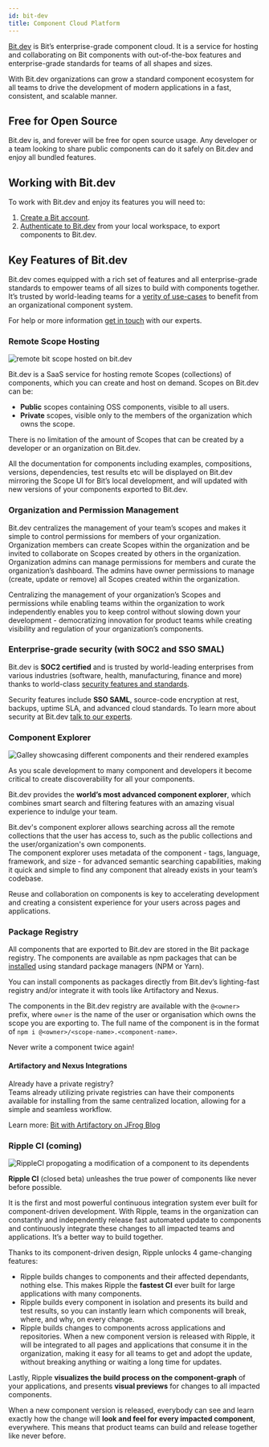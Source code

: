 ```yaml
---
id: bit-dev
title: Component Cloud Platform
---
```


[Bit.dev](https://bit.dev) is Bit’s enterprise-grade component cloud. It is a service for hosting and collaborating on Bit components with out-of-the-box features and enterprise-grade standards for teams of all shapes and sizes.

With Bit.dev organizations can grow a standard component ecosystem for all teams to drive the development of modern applications in a fast, consistent, and scalable manner.  

## Free for Open Source

Bit.dev is, and forever will be free for open source usage. Any developer or a team looking to share public components can do it safely on Bit.dev and enjoy all bundled features.

## Working with Bit.dev

To work with Bit.dev and enjoy its features you will need to:

1. [Create a Bit account](https://bit.dev/signup).
1. [Authenticate to Bit.dev](https://harmony-docs.bit.dev/getting-started/remote-scope) from your local workspace, to export components to Bit.dev.

## Key Features of Bit.dev

Bit.dev comes equipped with a rich set of features and all enterprise-grade standards to empower teams of all sizes to build with components together. It’s trusted by world-leading teams for a [verity of use-cases](https://blog.bitsrc.io/4-bit-use-cases-build-like-the-best-teams-1c36560c7c6e) to benefit from an organizational component system.

For help or more information [get in touch](https://bit.dev/support) with our experts.

### Remote Scope Hosting

![remote bit scope hosted on bit.dev](/img/scope-hosting.jpg)

Bit.dev is a SaaS service for hosting remote Scopes (collections) of components, which you can create and host on demand. Scopes on Bit.dev can be:

- **Public** scopes containing OSS components, visible to all users.  
- **Private** scopes, visible only to the members of the organization which owns the scope.

There is no limitation of the amount of Scopes that can be created by a developer or an organization on Bit.dev.

All the documentation for components including examples, compositions, versions, dependencies, test results etc will be displayed on Bit.dev mirroring the Scope UI for Bit’s local development, and will updated with new versions of your components exported to Bit.dev.

### Organization and Permission Management

Bit.dev centralizes the management of your team’s scopes and makes it simple to control permissions for members of your organization. Organization members can create Scopes within the organization and be invited to collaborate on Scopes created by others in the organization.  
Organization admins can manage permissions for members and curate the organization’s dashboard. The admins have owner permissions to manage (create, update or remove) all Scopes created within the organization.

Centralizing the management of your organization’s Scopes and permissions while enabling teams within the organization to work independently enables you to keep control without slowing down your development - democratizing innovation for product teams while creating visibility and regulation of your organization’s components.

### Enterprise-grade security (with SOC2 and SSO SMAL)

Bit.dev is **SOC2 certified** and is trusted by world-leading enterprises from various industries (software, health, manufacturing, finance and more) thanks to world-class [security features and standards](https://bit.dev/resources/security).

Security features include **SSO SAML**, source-code encryption at rest, backups, uptime SLA, and advanced cloud standards. To learn more about security at Bit.dev [talk to our experts](https://bit.dev/contact-sales).

### Component Explorer

![Galley showcasing different components and their rendered examples](https://storage.googleapis.com/bit-docs/component-discovery-bit-react-gif.gif)

As you scale development to many component and developers it become critical to create discoverability for all your components.

Bit.dev provides the **world’s most advanced component explorer**, which combines smart search and filtering features with an amazing visual experience to indulge your team.

Bit.dev's component explorer allows searching across all the remote collections that the user has access to, such as the public collections and the user/organization's own components.  
The component explorer uses metadata of the component - tags, language, framework, and size - for advanced semantic searching capabilities, making it quick and simple to find any component that already exists in your team’s codebase.

Reuse and collaboration on components is key to accelerating development and creating a consistent experience for your users across pages and applications.

### Package Registry

All components that are exported to Bit.dev are stored in the Bit package registry. The components are available as npm packages that can be [installed](/getting-started/installing-components) using standard package managers (NPM or Yarn).

You can install components as packages directly from Bit.dev’s lighting-fast registry and/or integrate it with tools like Artifactory and Nexus.

The components in the Bit.dev registry are available with the `@<owner>` prefix, where `owner` is the name of the user or organisation which owns the scope you are exporting to. The full name of the component is in the format of `npm i @<owner>/<scope-name>.<component-name>`.

Never write a component twice again!

#### Artifactory and Nexus Integrations

Already have a private registry?  
Teams already utilizing private registries can have their components available for installing from the same centralized location, allowing for a simple and seamless workflow.

Learn more: [Bit with Artifactory on JFrog Blog](https://jfrog.com/blog/artifactory-your-npm-registry-for-bit/#:~:text=Artifactory%20ensures%20component%20availability&text=Bit%20enables%20developers%20to%20isolate,from%20other%20projects%20using%20NPM.)

### Ripple CI (coming)

![RippleCI propogating a modification of a component to its dependents](/img/ripple.png)

**Ripple CI** (closed beta) unleashes the true power of components like never before possible.  

It is the first and most powerful continuous integration system ever built for component-driven development. With Ripple, teams in the organization can constantly and independently release fast automated update to components and continuously integrate these changes to all impacted teams and applications. It’s a better way to build together.

Thanks to its component-driven design, Ripple unlocks 4 game-changing features:

- Ripple builds changes to components and their affected dependants, nothing else. This makes Ripple the **fastest CI** ever built for large applications with many components.
- Ripple builds every component in isolation and presents its build and test results, so you can instantly learn which components will break, where, and why, on every change.
- Ripple builds changes to components across applications and repositories. When a new component version is released with Ripple, it will be integrated to all pages and applications that consume it in the organization, making it easy for all teams to get and adopt the update, without breaking anything or waiting a long time for updates.  

Lastly, Ripple **visualizes the build process on the component-graph** of your applications, and presents **visual previews** for changes to all impacted components.  

When a new component version is released, everybody can see and learn exactly how the change will **look and feel for every impacted component**, everywhere. This means that product teams can build and release together like never before.

